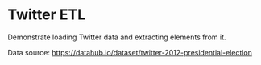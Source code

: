 # Twitter ETL
Demonstrate loading Twitter data and extracting elements from it.

Data source: https://datahub.io/dataset/twitter-2012-presidential-election

